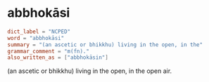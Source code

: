 # abbhokāsi

``` toml
dict_label = "NCPED"
word = "abbhokāsi"
summary = "(an ascetic or bhikkhu) living in the open, in the"
grammar_comment = "m(fn)."
also_written_as = ["abbhokāsin"]
```

(an ascetic or bhikkhu) living in the open, in the open air.

